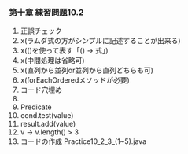 ### 第十章  練習問題10.2                 
1. 正誤チェック   
  1. x(ラムダ式の方がシンプルに記述することが出来る)    
  2. x(()を使って表す「() -> 式」)    
  3. x(中間処理は省略可)    
  4. x(直列から並列or並列から直列どちらも可)    
  5. x(forEachOrderedメソッドが必要)    
2. コード穴埋め   
  1. <T>    
  2. Predicate<T>   
  3. cond.test(value)   
  4. result.add(value)    
  5. v -> v.length() > 3
3. コードの作成
  Practice10_2_3_(1~5).java
